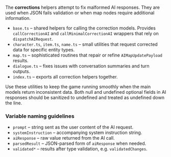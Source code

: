 The **corrections** helpers attempt to fix malformed AI responses. They are used when JSON fails validation or when map nodes require additional information.

* `base.ts` – shared helpers for calling the correction models. Provides `callCorrectionAI` and `callMinimalCorrectionAI` wrappers that rely on `dispatchAIRequest`.
* `character.ts`, `item.ts`, `name.ts` – small utilities that request corrected data for specific entity types.
* `map.ts` – sophisticated routines that repair or refine `AIMapUpdatePayload` results.
* `dialogue.ts` – fixes issues with conversation summaries and turn outputs.
* `index.ts` – exports all correction helpers together.

Use these utilities to keep the game running smoothly when the main models return inconsistent data.
Both null and undefined optional fields in AI responses should be sanitized to undefined and treated as undefined down the line.

### Variable naming guidelines

- `prompt` – string sent as the user content of the AI request.
- `systemInstruction` – accompanying system instruction string.
- `aiResponse` – raw value returned from the AI call.
- `parsedResult` – JSON-parsed form of `aiResponse` when needed.
- `validated*` – results after type validation, e.g. `validatedChanges`.
